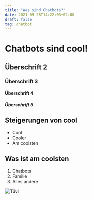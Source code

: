 ```yaml
---
title: "Was sind Chatbots?"
date: 2021-09-28T14:22:03+02:00
draft: false
tag: chatbot
---
```


# Chatbots sind cool!

## Überschrift 2

### Überschrift 3

#### Überschrift 4

##### Überschrift 5

## Steigerungen von cool

- Cool
- Cooler
- Am coolsten

## Was ist am coolsten

1. Chatbots
2. Familie
3. Alles andere

![Tüvi](/MockUpTüvi.png)